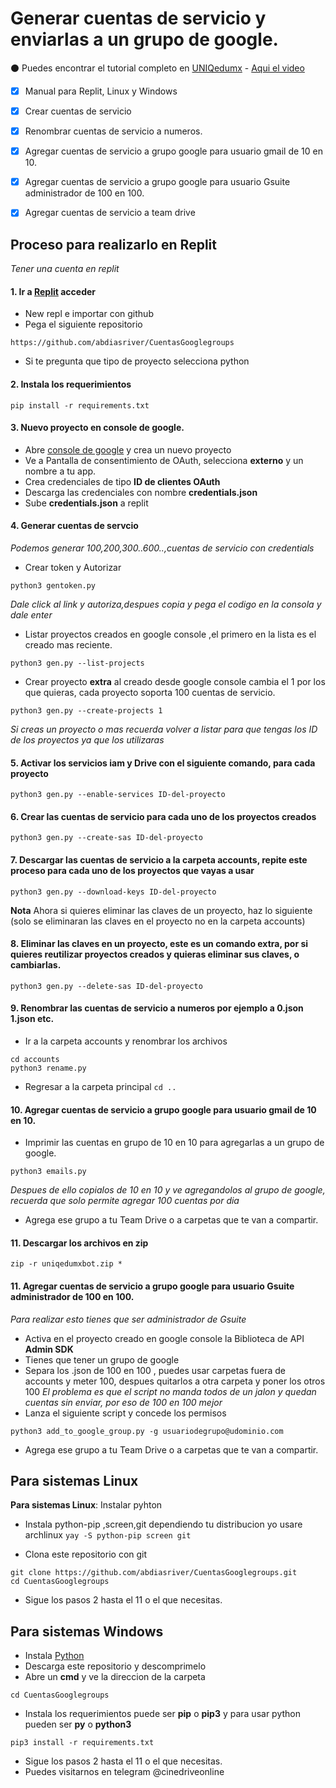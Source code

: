 # Generar cuentas de servicio y enviarlas a un grupo de google.

⚫ Puedes encontrar el tutorial completo en  [UNIQedumx](https://uniq.edu.mx/generar-cuentas-de-servicio-google-console-y-agregarlas-al-grupo-google/) - [Aqui el video](https://github.com/smartass08/telegram_gcloner)
- [x] Manual para Replit, Linux y Windows
- [x] Crear cuentas de servicio
- [x] Renombrar cuentas de servicio a numeros.
- [x] Agregar cuentas de servicio a grupo google para usuario gmail de 10 en 10.
- [x] Agregar cuentas de servicio a grupo google para usuario Gsuite administrador de 100 en 100.
- [x] Agregar cuentas de servicio a team drive


## Proceso para realizarlo en Replit
_Tener una cuenta en replit_

#### 1. Ir a [Replit](https://replit.com/) acceder
- New repl e importar con github
- Pega el siguiente repositorio

```
https://github.com/abdiasriver/CuentasGooglegroups
```

- Si te pregunta que tipo de proyecto selecciona python

#### 2. Instala los requerimientos

`pip install -r requirements.txt`

#### 3. Nuevo proyecto en console de google.
- Abre [console de google](https://console.cloud.google.com)  y crea un nuevo proyecto
- Ve a Pantalla de consentimiento de OAuth, selecciona **externo** y un nombre a tu app.
- Crea credenciales de tipo **ID de clientes OAuth**
- Descarga las credenciales con nombre **credentials.json** 
- Sube **credentials.json** a replit

#### 4. Generar cuentas de servcio
_Podemos generar 100,200,300..600..,cuentas de servicio con credentials_

- Crear token y Autorizar

`python3 gentoken.py`

_Dale click al link y autoriza,despues copia y pega el codigo en la consola y dale enter_

- Listar proyectos creados en google console ,el primero en la lista es el creado mas reciente.

`python3 gen.py --list-projects`

- Crear proyecto **extra** al creado desde google console cambia el 1 por los que quieras, cada proyecto soporta 100 cuentas de servicio.

`python3 gen.py --create-projects 1`

_Si creas un proyecto o mas recuerda volver a listar para que tengas los ID de los proyectos ya que los utilizaras_

#### 5. Activar los servicios **iam** y **Drive** con el siguiente comando, para cada proyecto

`python3 gen.py --enable-services ID-del-proyecto`

#### 6. Crear las cuentas de servicio para cada uno de los proyectos creados

`python3 gen.py --create-sas ID-del-proyecto`


#### 7. Descargar las cuentas de servicio a la carpeta **accounts**, repite este proceso para cada uno de los proyectos que vayas a usar

`python3 gen.py --download-keys ID-del-proyecto`

**Nota** Ahora si quieres eliminar las claves de un proyecto, haz lo siguiente (solo se eliminaran las claves en el proyecto no en la carpeta accounts)
#### 8. Eliminar las claves en un proyecto, este es un comando extra, por si quieres reutilizar proyectos creados y quieras eliminar sus claves, o cambiarlas.

`python3 gen.py --delete-sas ID-del-proyecto`


#### 9. Renombrar las cuentas de servicio a numeros por ejemplo a 0.json 1.json etc.

- Ir a la carpeta accounts y renombrar los archivos
```
cd accounts
python3 rename.py
```
- Regresar a la carpeta principal
`cd ..`

#### 10. Agregar cuentas de servicio a grupo google para usuario gmail de 10 en 10.
- Imprimir las cuentas en grupo de 10 en 10 para agregarlas a un grupo de google.

`python3 emails.py`

_Despues de ello copialos de 10 en 10 y ve agregandolos al grupo de google, recuerda que solo permite agregar 100 cuentas por dia_
- Agrega ese grupo a tu Team Drive o a carpetas que te van a compartir.

#### 11. Descargar los archivos en zip 

`zip -r uniqedumxbot.zip *`

#### 11. Agregar cuentas de servicio a grupo google para usuario Gsuite administrador de 100 en 100.
_Para realizar esto tienes que ser administrador de Gsuite_

- Activa en el proyecto creado en google console la Biblioteca de API **Admin SDK**
- Tienes que tener un grupo de google
- Separa los .json de 100 en 100 , puedes usar carpetas fuera de accounts y meter 100, despues quitarlos a otra carpeta y poner los otros 100
_El problema es que el script no manda todos de un jalon y quedan cuentas sin enviar, por eso de 100 en 100 mejor_
- Lanza el siguiente script y concede los permisos

`python3 add_to_google_group.py -g usuariodegrupo@udominio.com`

- Agrega ese grupo a tu Team Drive o a carpetas que te van a compartir.


## Para sistemas Linux
**Para sistemas Linux**: Instalar pyhton
- Instala python-pip ,screen,git dependiendo tu distribucion yo usare archlinux
`yay -S python-pip screen git`

- Clona este repositorio con git

```
git clone https://github.com/abdiasriver/CuentasGooglegroups.git
cd CuentasGooglegroups
```
- Sigue los pasos 2 hasta el 11 o el que necesitas.

## Para sistemas Windows

- Instala [Python](https://www.python.org/downloads/)
- Descarga este repositorio y descomprimelo
- Abre un **cmd** y ve la direccion de la carpeta

```
cd CuentasGooglegroups
```

- Instala los requerimientos puede ser **pip** o **pip3** y para usar python pueden ser **py** o **python3**

`pip3 install -r requirements.txt`

- Sigue los pasos 2 hasta el 11 o el que necesitas.
- Puedes visitarnos en telegram @cinedriveonline



